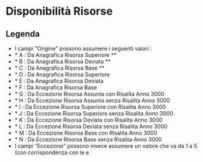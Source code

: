 # Disponibilità Risorse

## Legenda
-  I campi "Origine" possono assumere i seguenti valori : 
- \* A :  Da Anagrafica Risorsa Superiore \*\*
- \* B :  Da Anagrafica Risorsa Deviata \*\*
- \* C :  Da Anagrafica Risorsa Base \*\*
- \* D :  Da Anagrafica Risorsa Superiore
- \* E :  Da Anagrafica Risorsa Deviata
- \* F :  Da Anagrafica Risorsa Base
- \* G :  Da Eccezione Risorsa Assunta con Risalita Anno 3000
- \* H :  Da Eccezione Risorsa Assunta senza Risalita Anno 3000
- \* I :  Da Eccezione Risorsa Superiore con Risalita Anno 3000
- \* J :  Da Eccezione Risorsa Superiore senza Risalita Anno 3000
- \* K :  Da Eccezione Risorsa Deviata con Risalita Anno 3000
- \* L :  Da Eccezione Risorsa Deviata senza Risalita Anno 3000
- \* M :  Da Eccezione Risorsa Base con Risalita Anno 3000
- \* N :  Da Eccezione Risorsa Base senza Risalita Anno 3000
-  I campi "Eccezione" possono invece assumere un valore che va da 1 a 5 (con corrispondenza con le e

